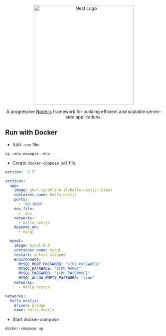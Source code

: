 <p align="center">
  <a href="http://nestjs.com/" target="blank"><img src="https://nestjs.com/img/logo_text.svg" width="320" alt="Nest Logo" /></a>
</p>

<p align="center">A progressive <a href="http://nodejs.org" target="_blank">Node.js</a> framework for building efficient and scalable server-side applications.</p>

## Run with Docker
- Add `.env` file.
```shell
cp .env.example .env
```
- Create `docker-compose.yml` file.
```yml
version: '3.7'

services:
  app:
    image: ghcr.io/pnlinh-it/hello-nestjs:latest
    container_name: hello_nestjs
    ports:
      - "80:3000"
    env_file:
      - .env
    networks:
      - hello_nestjs
    depends_on:
      - mysql

  mysql:
    image: mysql:8.0
    container_name: mysql
    restart: unless-stopped
    environment:
      MYSQL_ROOT_PASSWORD: "${DB_PASSWORD}"
      MYSQL_DATABASE: "${DB_NAME}"
      MYSQL_PASSWORD: "${DB_PASSWORD}"
      MYSQL_ALLOW_EMPTY_PASSWORD: "true"
    networks:
      - hello_nestjs

networks:
  hello_nestjs:
    driver: bridge
    name: hello_nestjs    
```
- Start docker-compose
```shell
docker-compose up
```

